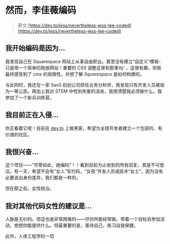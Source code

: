 # 然而，李佳薇编码

> 原文:[https://dev.to/jess/nevertheless-jess-lee-coded](https://dev.to/jess/nevertheless-jess-lee-coded)

## 我开始编码是因为...

我发现自己在 Squarespace 网站上从事自由职业。甚至没有建立“自定义”模板-只是用一个简单的拖放网站！重要的 CSS 调整这里和那里ðÿ˜。这很有趣，但我最终感受到了 cms 的局限性，并想了解 *Squarespace* 是如何构建的。

与此同时，我还在一家 SasS 初创公司担任业务分析师，我发现只有开发人员被视为一等公民。再加上我对 STEM 中性别失衡的沮丧，我很清楚我必须做什么。我参加了一个新兵训练营。

## 我目前正在入侵...

你正看着它呢！目前在 [dev.to](http://dev.to) 上做黑客，希望为全球开发者建立一个包容的、有价值的社区。

## 我很兴奋...

这个项目——“尽管如此，她编码”！！看到目前为止收到的所有回复，真是不可思议。有一天，希望不会有“女人”写代码，“女孩”开发人员或技术“女士”，因为没有必要说出身份差异，我们都是一样的。

但在那之前，女性统治。

## 我对其他代码女性的建议是...

人脉是无价的。但这也是非常困难的——尽你所能经常做。带着一个目标去参加活动，想想你能提供什么。但最重要的是，善待自己，练习自我保健。

此外，人体工程学的一切